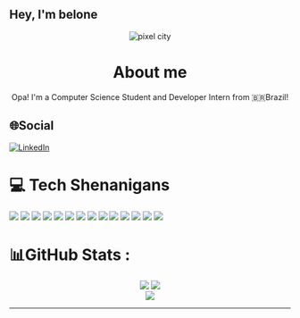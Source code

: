 ## Hey, I'm belone

<p align="center">
    <img alt="pixel city" src="https://thumbs.gfycat.com/GrimDescriptiveChihuahua-max-1mb.gif"/>
</p>

<div align="center">
    <h1>
        About me
    </h1>
Opa! I'm a Computer Science Student and Developer Intern from 🇧🇷Brazil!
</div>

 ## 🌐Social
[![LinkedIn](https://img.shields.io/badge/LinkedIn-%230077B5.svg?logo=linkedin&logoColor=white)](https://br.linkedin.com/in/jo%C3%A3o-pedro-do-prado-belone-946bab232?trk=people-guest_people_search-card) 

    
# 💻 Tech Shenanigans
<div>
<img src="https://img.shields.io/badge/HTML5-E34F26?style=for-the-badge&logo=html5&logoColor=white">
<img src="https://img.shields.io/badge/CSS3-1572B6?style=for-the-badge&logo=css3&logoColor=white">
<img src="https://img.shields.io/badge/JavaScript-F7DF1E?style=for-the-badge&logo=javascript&logoColor=black">
<img src="https://img.shields.io/badge/Python-3776AB?style=for-the-badge&logo=python&logoColor=white">
<img src="https://img.shields.io/badge/TypeScript-007ACC?style=for-the-badge&logo=typescript&logoColor=white">
<img src="https://img.shields.io/badge/Java-ED8B00?style=for-the-badge&logo=java&logoColor=white">
<img src="https://img.shields.io/badge/Laravel-FF2D20?style=for-the-badge&logo=laravel&logoColor=white">
<img src="https://img.shields.io/badge/PHP-777BB4?style=for-the-badge&logo=php&logoColor=white">
<img src="https://img.shields.io/badge/Vue.js-35495E?style=for-the-badge&logo=vue.js&logoColor=4FC08D">
<img src="https://img.shields.io/badge/MySQL-00000F?style=for-the-badge&logo=mysql&logoColor=white">
<img src="https://img.shields.io/badge/Bootstrap-563D7C?style=for-the-badge&logo=bootstrap&logoColor=white">
<img src="https://img.shields.io/badge/jQuery-0769AD?style=for-the-badge&logo=jquery&logoColor=white">
<img src="https://img.shields.io/badge/Markdown-000000?style=for-the-badge&logo=markdown&logoColor=white">
<img src="https://img.shields.io/badge/Flutter-02569B?style=for-the-badge&logo=flutter&logoColor=white">
</div>

# 📊GitHub Stats :

<div align="center">
    <div>
        <img src="https://github-readme-stats.vercel.app/api?username=b3lon3&theme=radical&hide_border=true&include_all_commits=true&count_private=true" />
        <img src="https://github-readme-stats.vercel.app/api/top-langs/?username=b3lon3&theme=radical&hide_border=true&include_all_commits=true&count_private=true&layout=compact" />
    </div>
    <img src="https://github-readme-streak-stats.herokuapp.com/?user=b3lon3&theme=radical&hide_border=true" />
</div>

---
